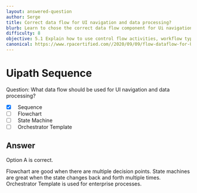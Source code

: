 ```yaml
---
layout: answered-question
author: Serge
title: Correct data flow for UI navigation and data processing?
blurb: Learn to chose the correct data flow component for Ui navigation and processing.
difficulty: 8
objective: 5.1 Explain how to use control flow activities, workflow types such as sequences and flowcharts, and their functions
canonical: https://www.rpacertified.com//2020/09/09/flow-dataflow-for-UI-navigation.html
---
```


<h1>Uipath Sequence</h1>

Question:  What data flow should be used for UI navigation and data processing?

 - [X] &nbsp;  Sequence
 - [ ] &nbsp;  Flowchart
 - [ ] &nbsp;  State Machine
 - [ ] &nbsp;  Orchestrator Template

## Answer

Option A is correct.

Flowchart are good when there are multiple decision points.  State machines are great when the state changes back and forth multiple times.  Orchestrator Template is used for enterprise processes.

